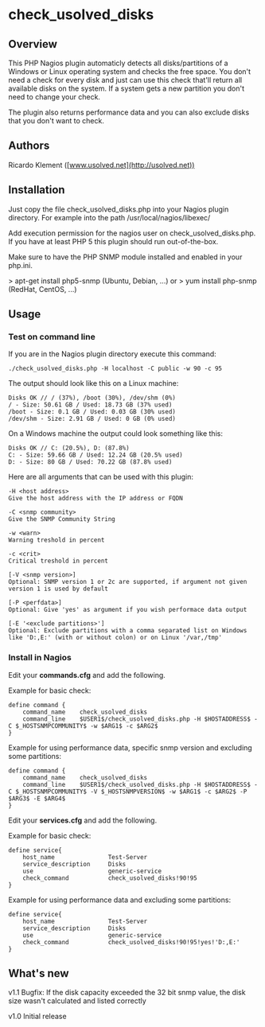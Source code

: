 # check_usolved_disks

## Overview

This PHP Nagios plugin automaticly detects all disks/partitions of a Windows or Linux operating system and checks the free space.
You don't need a check for every disk and just can use this check that'll return all available disks on the system.
If a system gets a new partition you don't need to change your check.

The plugin also returns performance data and you can also exclude disks that you don't want to check.

## Authors

Ricardo Klement ([www.usolved.net](http://usolved.net))

## Installation

Just copy the file check_usolved_disks.php into your Nagios plugin directory.
For example into the path /usr/local/nagios/libexec/

Add execution permission for the nagios user on check_usolved_disks.php.
If you have at least PHP 5 this plugin should run out-of-the-box.

Make sure to have the PHP SNMP module installed and enabled in your php.ini.

&gt; apt-get install php5-snmp (Ubuntu, Debian, ...)
or
&gt; yum install php-snmp (RedHat, CentOS, ...)

## Usage

### Test on command line
If you are in the Nagios plugin directory execute this command:

```
./check_usolved_disks.php -H localhost -C public -w 90 -c 95
```

The output should look like this on a Linux machine:

```
Disks OK // / (37%), /boot (30%), /dev/shm (0%)
/ - Size: 50.61 GB / Used: 18.73 GB (37% used)
/boot - Size: 0.1 GB / Used: 0.03 GB (30% used)
/dev/shm - Size: 2.91 GB / Used: 0 GB (0% used)
```


On a Windows machine the output could look something like this:

```
Disks OK // C: (20.5%), D: (87.8%)
C: - Size: 59.66 GB / Used: 12.24 GB (20.5% used)
D: - Size: 80 GB / Used: 70.22 GB (87.8% used)
```

Here are all arguments that can be used with this plugin:

```
-H <host address>
Give the host address with the IP address or FQDN

-C <snmp community>
Give the SNMP Community String

-w <warn>
Warning treshold in percent

-c <crit>
Critical treshold in percent

[-V <snmp version>]
Optional: SNMP version 1 or 2c are supported, if argument not given version 1 is used by default

[-P <perfdata>]
Optional: Give 'yes' as argument if you wish performace data output

[-E '<exclude partitions>']
Optional: Exclude partitions with a comma separated list on Windows like 'D:,E:' (with or without colon) or on Linux '/var,/tmp'
```

### Install in Nagios

Edit your **commands.cfg** and add the following.

Example for basic check:

```
define command {
    command_name    check_usolved_disks
    command_line    $USER1$/check_usolved_disks.php -H $HOSTADDRESS$ -C $_HOSTSNMPCOMMUNITY$ -w $ARG1$ -c $ARG2$
}
```

Example for using performance data, specific snmp version and excluding some partitions:

```
define command {
    command_name    check_usolved_disks
    command_line    $USER1$/check_usolved_disks.php -H $HOSTADDRESS$ -C $_HOSTSNMPCOMMUNITY$ -V $_HOSTSNMPVERSION$ -w $ARG1$ -c $ARG2$ -P $ARG3$ -E $ARG4$
}
```

Edit your **services.cfg** and add the following.

Example for basic check:

```
define service{
	host_name				Test-Server
	service_description		Disks
	use						generic-service
	check_command			check_usolved_disks!90!95
}
```

Example for using performance data and excluding some partitions:

```
define service{
	host_name				Test-Server
	service_description		Disks
	use						generic-service
	check_command			check_usolved_disks!90!95!yes!'D:,E:'
}
```

## What's new

v1.1
Bugfix: If the disk capacity exceeded the 32 bit snmp value, the disk size wasn't calculated and listed correctly

v1.0
Initial release

